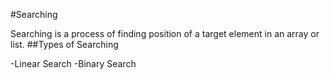 #Searching

Searching is a process of finding position of a target element in an array or list.
##Types of Searching

-Linear Search
-Binary Search
